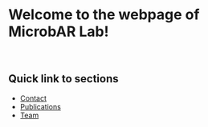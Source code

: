# Welcome to the webpage of MicrobAR Lab!

<br>


## Quick link to sections

- [Contact](contact.md)
- [Publications](publications.md)
- [Team](team.md)
